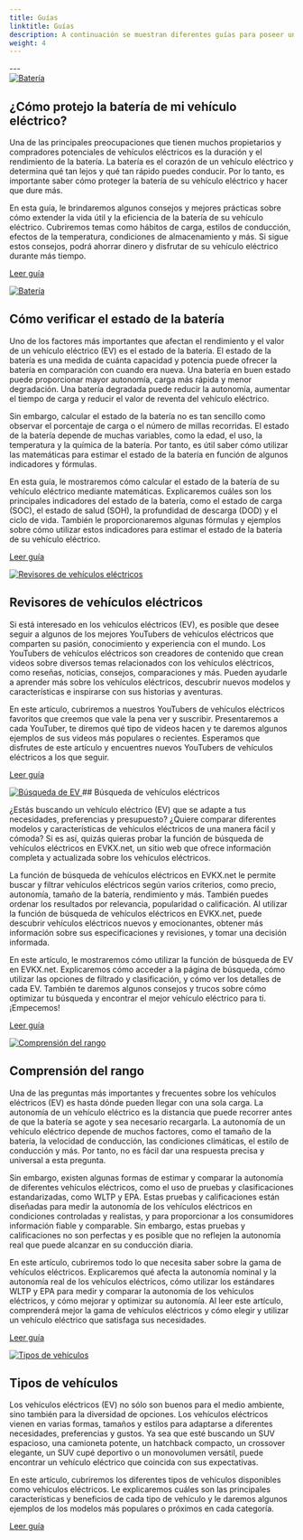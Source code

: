 ```yaml
---
title: Guías
linktitle: Guías
description: A continuación se muestran diferentes guías para poseer un vehículo eléctrico y utilizar este sitio.
weight: 4
---
```

<!-- markdownlint-disable MD033 -->---

<div class="contenedor sombra p-3 mb-5 bg-cuerpo-terciario borde redondeado">

<a href="protegiendo la batería">
     <img src="https://media.evkx.net/multimedia/technology/battery/cell/bladebattery_st.jpg" alt="Batería" title="Batería" class="img-fluid mb-2">
</a>

## ¿Cómo protejo la batería de mi vehículo eléctrico?

Una de las principales preocupaciones que tienen muchos propietarios y compradores potenciales de vehículos eléctricos es la duración y el rendimiento de la batería. La batería es el corazón de un vehículo eléctrico y determina qué tan lejos y qué tan rápido puedes conducir. Por lo tanto, es importante saber cómo proteger la batería de su vehículo eléctrico y hacer que dure más.

En esta guía, le brindaremos algunos consejos y mejores prácticas sobre cómo extender la vida útil y la eficiencia de la batería de su vehículo eléctrico. Cubriremos temas como hábitos de carga, estilos de conducción, efectos de la temperatura, condiciones de almacenamiento y más. Si sigue estos consejos, podrá ahorrar dinero y disfrutar de su vehículo eléctrico durante más tiempo.

<a href="protectingbattery/" class="btn btn-outline-primary" role="button">Leer guía</a>

</div>
<div class="contenedor sombra p-3 mb-5 bg-cuerpo-terciario borde redondeado">

<a href="comprobando el estado de la batería">
     <img src="https://media.evkx.net/multimedia/guides/checkingbatteryhealth/graph1_st.jpg" alt="Batería" title="Batería" class="img-fluid mb-2">
</a>

## Cómo verificar el estado de la batería

Uno de los factores más importantes que afectan el rendimiento y el valor de un vehículo eléctrico (EV) es el estado de la batería. El estado de la batería es una medida de cuánta capacidad y potencia puede ofrecer la batería en comparación con cuando era nueva. Una batería en buen estado puede proporcionar mayor autonomía, carga más rápida y menor degradación. Una batería degradada puede reducir la autonomía, aumentar el tiempo de carga y reducir el valor de reventa del vehículo eléctrico.

Sin embargo, calcular el estado de la batería no es tan sencillo como observar el porcentaje de carga o el número de millas recorridas. El estado de la batería depende de muchas variables, como la edad, el uso, la temperatura y la química de la batería. Por tanto, es útil saber cómo utilizar las matemáticas para estimar el estado de la batería en función de algunos indicadores y fórmulas.

En esta guía, le mostraremos cómo calcular el estado de la batería de su vehículo eléctrico mediante matemáticas. Explicaremos cuáles son los principales indicadores del estado de la batería, como el estado de carga (SOC), el estado de salud (SOH), la profundidad de descarga (DOD) y el ciclo de vida. También le proporcionaremos algunas fórmulas y ejemplos sobre cómo utilizar estos indicadores para estimar el estado de la batería de su vehículo eléctrico.

<a href="checkingbatteryhealth/" class="btn btn-outline-primary" role="button">Leer guía</a>

</div>
<div class="contenedor sombra p-3 mb-5 bg-cuerpo-terciario borde redondeado">

<a href="evreviewers">
     <img src="https://media.evkx.net/multimedia/guides/evreviewers/bjornyland_st.jpg" alt="Revisores de vehículos eléctricos" title="Revisores de vehículos eléctricos" class="img-fluid mb-2">
</a>

## Revisores de vehículos eléctricos

Si está interesado en los vehículos eléctricos (EV), es posible que desee seguir a algunos de los mejores YouTubers de vehículos eléctricos que comparten su pasión, conocimiento y experiencia con el mundo. Los YouTubers de vehículos eléctricos son creadores de contenido que crean videos sobre diversos temas relacionados con los vehículos eléctricos, como reseñas, noticias, consejos, comparaciones y más. Pueden ayudarle a aprender más sobre los vehículos eléctricos, descubrir nuevos modelos y características e inspirarse con sus historias y aventuras.

En este artículo, cubriremos a nuestros YouTubers de vehículos eléctricos favoritos que creemos que vale la pena ver y suscribir. Presentaremos a cada YouTuber, te diremos qué tipo de videos hacen y te daremos algunos ejemplos de sus videos más populares o recientes. Esperamos que disfrutes de este artículo y encuentres nuevos YouTubers de vehículos eléctricos a los que seguir.

<a href="evreviewers/" class="btn btn-outline-primary" role="button">Leer guía</a>

</div>
<div class="contenedor sombra p-3 mb-5 bg-cuerpo-terciario borde redondeado">

<a href="evsearch">
     <img src="https://media.evkx.net/multimedia/guides/evsearch/search_1_st.jpg" alt="Búsqueda de EV" title="Búsqueda de EV" class="img-fluid mb-2">
</a>## Búsqueda de vehículos eléctricos

¿Estás buscando un vehículo eléctrico (EV) que se adapte a tus necesidades, preferencias y presupuesto? ¿Quiere comparar diferentes modelos y características de vehículos eléctricos de una manera fácil y cómoda? Si es así, quizás quieras probar la función de búsqueda de vehículos eléctricos en EVKX.net, un sitio web que ofrece información completa y actualizada sobre los vehículos eléctricos.

La función de búsqueda de vehículos eléctricos en EVKX.net le permite buscar y filtrar vehículos eléctricos según varios criterios, como precio, autonomía, tamaño de la batería, rendimiento y más. También puedes ordenar los resultados por relevancia, popularidad o calificación. Al utilizar la función de búsqueda de vehículos eléctricos en EVKX.net, puede descubrir vehículos eléctricos nuevos y emocionantes, obtener más información sobre sus especificaciones y revisiones, y tomar una decisión informada.

En este artículo, le mostraremos cómo utilizar la función de búsqueda de EV en EVKX.net. Explicaremos cómo acceder a la página de búsqueda, cómo utilizar las opciones de filtrado y clasificación, y cómo ver los detalles de cada EV. También te daremos algunos consejos y trucos sobre cómo optimizar tu búsqueda y encontrar el mejor vehículo eléctrico para ti. ¡Empecemos!

<a href="evsearch/" class="btn btn-outline-primary" role="button">Leer guía</a>

</div>
<div class="contenedor sombra p-3 mb-5 bg-cuerpo-terciario borde redondeado">

<a href="rango de comprensión">
     <img src="https://media.evkx.net/multimedia/guides/understandingrange/aerodynamicdrag_st.png" alt="Comprensión del rango" title="Comprensión del rango" class="img-fluid mb-2">
</a>

## Comprensión del rango

Una de las preguntas más importantes y frecuentes sobre los vehículos eléctricos (EV) es hasta dónde pueden llegar con una sola carga. La autonomía de un vehículo eléctrico es la distancia que puede recorrer antes de que la batería se agote y sea necesario recargarla. La autonomía de un vehículo eléctrico depende de muchos factores, como el tamaño de la batería, la velocidad de conducción, las condiciones climáticas, el estilo de conducción y más. Por tanto, no es fácil dar una respuesta precisa y universal a esta pregunta.

Sin embargo, existen algunas formas de estimar y comparar la autonomía de diferentes vehículos eléctricos, como el uso de pruebas y clasificaciones estandarizadas, como WLTP y EPA. Estas pruebas y calificaciones están diseñadas para medir la autonomía de los vehículos eléctricos en condiciones controladas y realistas, y para proporcionar a los consumidores información fiable y comparable. Sin embargo, estas pruebas y calificaciones no son perfectas y es posible que no reflejen la autonomía real que puede alcanzar en su conducción diaria.

En este artículo, cubriremos todo lo que necesita saber sobre la gama de vehículos eléctricos. Explicaremos qué afecta la autonomía nominal y la autonomía real de los vehículos eléctricos, cómo utilizar los estándares WLTP y EPA para medir y comparar la autonomía de los vehículos eléctricos, y cómo mejorar y optimizar su autonomía. Al leer este artículo, comprenderá mejor la gama de vehículos eléctricos y cómo elegir y utilizar un vehículo eléctrico que satisfaga sus necesidades.

<a href="understandingrange/" class="btn btn-outline-primary" role="button">Leer guía</a>

</div>
<div class="contenedor sombra p-3 mb-5 bg-cuerpo-terciario borde redondeado">

<a href="tipos de vehículo">
     <img src="https://media.evkx.net/multimedia/guides/veichletypes/convertible_1_st.jpg" alt="Tipos de vehículos" title="Tipos de vehículos" class="img-fluid mb-2">
</a>

## Tipos de vehículos

Los vehículos eléctricos (EV) no sólo son buenos para el medio ambiente, sino también para la diversidad de opciones. Los vehículos eléctricos vienen en varias formas, tamaños y estilos para adaptarse a diferentes necesidades, preferencias y gustos. Ya sea que esté buscando un SUV espacioso, una camioneta potente, un hatchback compacto, un crossover elegante, un SUV cupé deportivo o un monovolumen versátil, puede encontrar un vehículo eléctrico que coincida con sus expectativas.

En este artículo, cubriremos los diferentes tipos de vehículos disponibles como vehículos eléctricos. Le explicaremos cuáles son las principales características y beneficios de cada tipo de vehículo y le daremos algunos ejemplos de los modelos más populares o próximos en cada categoría.

<a href="vehicletypes/" class="btn btn-outline-primary" role="button">Leer guía</a>


</div>